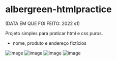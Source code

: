 # albergreen-htmlpractice
(DATA EM QUE FOI FEITO: 2022 s1)

Projeto simples para praticar html e css puros.
* nome, produto e endereço fictícios

![image](https://github.com/RenderV/albergreen-htmlpractice/assets/92237089/95333351-a04d-413a-adaa-6430b59863bb)
![image](https://github.com/RenderV/albergreen-htmlpractice/assets/92237089/3259f95d-377e-45f1-9e60-061b91da7448)
![image](https://github.com/RenderV/albergreen-htmlpractice/assets/92237089/28f25578-4876-4845-9359-1c383d652bde)
![image](https://github.com/RenderV/albergreen-htmlpractice/assets/92237089/ecbc8b47-fa5a-47bc-b4ab-edc38d21b983)
